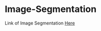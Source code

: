 # Image-Segmentation
Link of Image Segmentation [Here](https://colab.research.google.com/drive/1CcKhjpoXdWaW0l_A3wT5fo8NQ3Ir0bxJ?usp=sharing)

